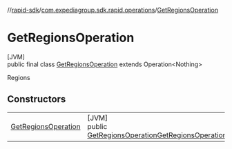 //[rapid-sdk](../../../index.md)/[com.expediagroup.sdk.rapid.operations](../index.md)/[GetRegionsOperation](index.md)

# GetRegionsOperation

[JVM]\
public final class [GetRegionsOperation](index.md) extends Operation&lt;Nothing&gt;

Regions

## Constructors

| | |
|---|---|
| [GetRegionsOperation](-get-regions-operation.md) | [JVM]<br>public [GetRegionsOperation](index.md)[GetRegionsOperation](-get-regions-operation.md)([GetRegionsOperationParams](../-get-regions-operation-params/index.md)params) |
